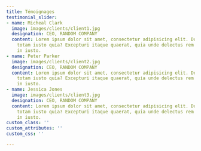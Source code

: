 ```yaml
---
title: Témoignages
testimonial_slider:
- name: Micheal Clark
  image: images/clients/client1.jpg
  designation: CEO, RANDOM COMPANY
  content: Lorem ipsum dolor sit amet, consectetur adipisicing elit. Dolores ad, omnis
    totam iusto quia? Excepturi itaque quaerat, quia unde delectus rem error dignissimos
    in iusto.
- name: Peter Parker
  image: images/clients/client2.jpg
  designation: CEO, RANDOM COMPANY
  content: Lorem ipsum dolor sit amet, consectetur adipisicing elit. Dolores ad, omnis
    totam iusto quia? Excepturi itaque quaerat, quia unde delectus rem error dignissimos
    in iusto.
- name: Jessica Jones
  image: images/clients/client3.jpg
  designation: CEO, RANDOM COMPANY
  content: Lorem ipsum dolor sit amet, consectetur adipisicing elit. Dolores ad, omnis
    totam iusto quia? Excepturi itaque quaerat, quia unde delectus rem error dignissimos
    in iusto.
custom_class: ''
custom_attributes: ''
custom_css: ''

---
```

